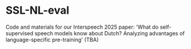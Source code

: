 # SSL-NL-eval

Code and materials for our Interspeech 2025 paper: 'What do self-supervised speech models know about Dutch? Analyzing advantages of language-specific pre-training' (TBA)
